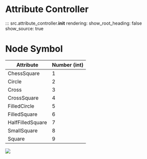 # Attribute Controller

::: src.attribute_controller.__init__
    rendering:
      show_root_heading: false
      show_source: true

# Node Symbol

Attribute | Number (int)
------|:---------
ChessSquare | 1
Circle | 2
Cross | 3
CrossSquare | 4
FilledCircle | 5
FilledSquare | 6
HalfFilledSquare | 7
SmallSquare | 8
Square | 9

<noscript>
    <img src="https://analytics.cadwork.ca/ingress/e6b1702b-6224-4e93-94b7-9e4c2cd7ae06/pixel.gif">
</noscript>
<script defer src="https://analytics.cadwork.ca/ingress/e6b1702b-6224-4e93-94b7-9e4c2cd7ae06/script.js"></script>